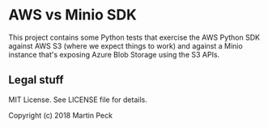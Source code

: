 # AWS vs Minio SDK

This project contains some Python tests that exercise the AWS Python SDK against AWS S3 (where we expect things to work) and against a Minio instance that's exposing Azure Blob Storage using the S3 APIs.

## Legal stuff
MIT License. See LICENSE file for details.

Copyright (c) 2018 Martin Peck